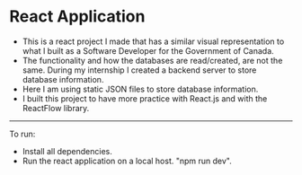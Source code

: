 # React Application

- This is a react project I made that has a similar visual representation to what I built as a Software Developer for the Government of Canada.
- The functionality and how the databases are read/created, are not the same. During my internship I created a backend server to store database information.
- Here I am using static JSON files to store database information.
- I built this project to have more practice with React.js and with the ReactFlow library.
---
To run:
- Install all dependencies.
- Run the react application on a local host. "npm run dev".
